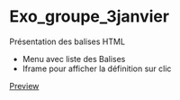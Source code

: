 # Exo_groupe_3janvier
Présentation des balises HTML

- Menu avec liste des Balises
- Iframe pour afficher la définition sur clic

[Preview](https://htmlpreview.github.io/?https://github.com/caroline-dca/Exo_groupe_3janvier/blob/3jan_Eole/index.html)
